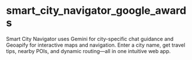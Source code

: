 # smart_city_navigator_google_awards
Smart City Navigator uses Gemini for city-specific chat guidance and Geoapify for interactive maps and navigation. Enter a city name, get travel tips, nearby POIs, and dynamic routing—all in one intuitive web app.
